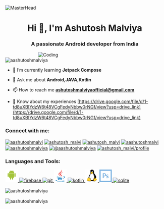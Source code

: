 
<!--
**aashutoshmalviya/aashutoshmalviya** is a ✨ _special_ ✨ repository because its `README.md` (this file) appears on your GitHub profile.

Here are some ideas to get you started:

- 🔭 I’m currently working on ...
- 🌱 I’m currently learning ...
- 👯 I’m looking to collaborate on ...
- 🤔 I’m looking for help with ...
- 💬 Ask me about ...
- 📫 How to reach me: ...
- 😄 Pronouns: ...
- ⚡ Fun fact: ...
-->
![MasterHead](https://i.pinimg.com/originals/0f/25/e4/0f25e4668c1c7740b5ed41835339d67f.gif)
<h1 align="center">Hi 👋, I'm Ashutosh Malviya</h1>
<h3 align="center">A passionate Android developer from India</h3>
<img align="right" alt="Coding" width="400" src="https://media.tenor.com/b83nxWOkpOwAAAAC/google-android-robot.gif">
<p align="left"> <img src="https://komarev.com/ghpvc/?username=aashutoshmalviya&label=Profile%20views&color=0e75b6&style=flat" alt="aashutoshmalviya" /> </p>

- 🌱 I’m currently learning **Jetpack Compose**

- 💬 Ask me about **Android,JAVA,Kotlin**

- 📫 How to reach me **ashutoshmalviyaofficial@gmail.com**

- 📄 Know about my experiences [https://drive.google.com/file/d/1-td8uXBIYdzW6t48VCgFedyNbbw0rNGf/view?usp=drive_link](https://drive.google.com/file/d/1-td8uXBIYdzW6t48VCgFedyNbbw0rNGf/view?usp=drive_link)

<h3 align="left">Connect with me:</h3>
<p align="left">
<a href="https://linkedin.com/in/aashutoshmalvi" target="blank"><img align="center" src="https://raw.githubusercontent.com/rahuldkjain/github-profile-readme-generator/master/src/images/icons/Social/linked-in-alt.svg" alt="aashutoshmalvi" height="30" width="40" /></a>
<a href="https://www.codechef.com/users/ashutosh_malvi" target="blank"><img align="center" src="https://cdn.jsdelivr.net/npm/simple-icons@3.1.0/icons/codechef.svg" alt="ashutosh_malvi" height="30" width="40" /></a>
<a href="https://www.hackerrank.com/ashutosh_malvi" target="blank"><img align="center" src="https://raw.githubusercontent.com/rahuldkjain/github-profile-readme-generator/master/src/images/icons/Social/hackerrank.svg" alt="ashutosh_malvi" height="30" width="40" /></a>
<a href="https://codeforces.com/profile/aashutoshmalvi" target="blank"><img align="center" src="https://raw.githubusercontent.com/rahuldkjain/github-profile-readme-generator/master/src/images/icons/Social/codeforces.svg" alt="aashutoshmalvi" height="30" width="40" /></a>
<a href="https://www.leetcode.com/aashutoshmalviya" target="blank"><img align="center" src="https://raw.githubusercontent.com/rahuldkjain/github-profile-readme-generator/master/src/images/icons/Social/leet-code.svg" alt="aashutoshmalviya" height="30" width="40" /></a>
<a href="https://www.hackerearth.com/@aashutoshmalviya" target="blank"><img align="center" src="https://raw.githubusercontent.com/rahuldkjain/github-profile-readme-generator/master/src/images/icons/Social/hackerearth.svg" alt="@aashutoshmalviya" height="30" width="40" /></a>
<a href="https://auth.geeksforgeeks.org/user/ashutosh_malvi/profile" target="blank"><img align="center" src="https://raw.githubusercontent.com/rahuldkjain/github-profile-readme-generator/master/src/images/icons/Social/geeks-for-geeks.svg" alt="ashutosh_malvi/profile" height="30" width="40" /></a>
</p>

<h3 align="left">Languages and Tools:</h3>
<p align="left"> <a href="https://developer.android.com" target="_blank" rel="noreferrer"> <img src="https://raw.githubusercontent.com/devicons/devicon/master/icons/android/android-original-wordmark.svg" alt="android" width="40" height="40"/> </a> <a href="https://firebase.google.com/" target="_blank" rel="noreferrer"> <img src="https://www.vectorlogo.zone/logos/firebase/firebase-icon.svg" alt="firebase" width="40" height="40"/> </a> <a href="https://git-scm.com/" target="_blank" rel="noreferrer"> <img src="https://www.vectorlogo.zone/logos/git-scm/git-scm-icon.svg" alt="git" width="40" height="40"/> </a> <a href="https://www.java.com" target="_blank" rel="noreferrer"> <img src="https://raw.githubusercontent.com/devicons/devicon/master/icons/java/java-original.svg" alt="java" width="40" height="40"/> </a> <a href="https://kotlinlang.org" target="_blank" rel="noreferrer"> <img src="https://www.vectorlogo.zone/logos/kotlinlang/kotlinlang-icon.svg" alt="kotlin" width="40" height="40"/> </a> <a href="https://www.linux.org/" target="_blank" rel="noreferrer"> <img src="https://raw.githubusercontent.com/devicons/devicon/master/icons/linux/linux-original.svg" alt="linux" width="40" height="40"/> </a> <a href="https://www.photoshop.com/en" target="_blank" rel="noreferrer"> <img src="https://raw.githubusercontent.com/devicons/devicon/master/icons/photoshop/photoshop-line.svg" alt="photoshop" width="40" height="40"/> </a> <a href="https://www.sqlite.org/" target="_blank" rel="noreferrer"> <img src="https://www.vectorlogo.zone/logos/sqlite/sqlite-icon.svg" alt="sqlite" width="40" height="40"/> </a> </p>

<p><img align="center" src="https://github-readme-stats.vercel.app/api/top-langs?username=aashutoshmalviya&show_icons=true&locale=en&layout=compact" alt="aashutoshmalviya" /></p>

<p><img align="center" src="https://github-readme-streak-stats.herokuapp.com/?user=aashutoshmalviya&" alt="aashutoshmalviya" /></p>

